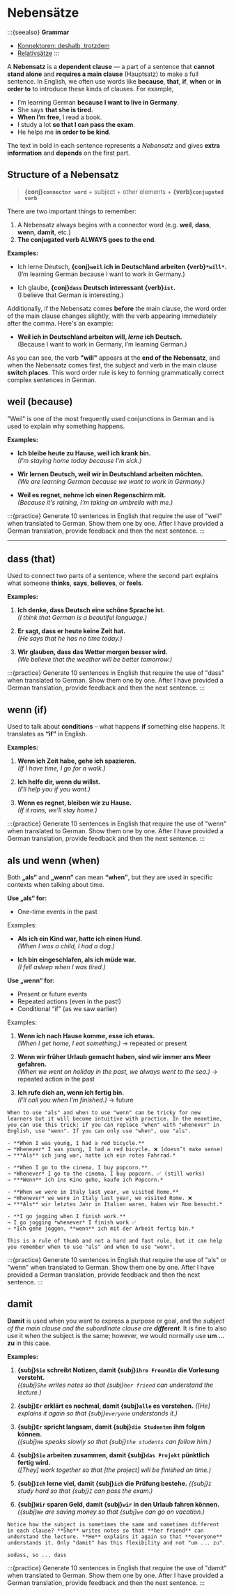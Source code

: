 # Nebensätze

:::{seealso}
**Grammar**

- [Konnektoren: deshalb, trotzdem](./konnektoren.md)
- [Relativsätze](./relativsaetze.md)
:::

A **Nebensatz** is a **dependent clause** — a part of a sentence that **cannot stand alone** and **requires a main clause** (Hauptsatz) to make a full sentence. In English, we often use words like **because**, **that**, **if**, **when** or **in order to** to introduce these kinds of clauses. For example,

- I’m learning German **because I want to live in Germany**.
- She says **that she is tired**.
- **When I’m free**, I read a book.
- I study a lot **so that I can pass the exam**.
- He helps me **in order to be kind**.

The text in bold in each sentence represents a *Nebensatz* and gives **extra information** and **depends** on the first part.

## Structure of a Nebensatz

<!-- `**connector word** + subject + other elements + **conjugated verb` -->
> **{conj}`connector word`** + subject + other elements + **{verb}`conjugated verb`**

There are two important things to remember:

1) A Nebensatz always begins with a connector word (e.g. **weil**, **dass**, **wenn**, **damit**, etc.)
2) **The conjugated verb ALWAYS goes to the end**.

**Examples:**

- Ich lerne Deutsch, **{conj}`weil` ich in Deutschland arbeiten {verb}`*will*`.**  
(I’m learning German because I want to work in Germany.)

- Ich glaube, **{conj}`dass` Deutsch interessant {verb}`ist`.**  
(I believe that German is interesting.)

Additionally, if the Nebensatz comes **before** the main clause, the word order of the main clause changes slightly, with the verb appearing immediately after the comma. Here's an example:

- **Weil ich in Deutschland arbeiten will, *lerne* ich Deutsch.**  
(Because I want to work in Germany, I’m learning German.)

As you can see, the verb **"will"** appears at the **end of the Nebensatz**, and when the Nebensatz comes first, the subject and verb in the main clause **switch places**. This word order rule is key to forming grammatically correct complex sentences in German.

## weil (because)

"Weil" is one of the most frequently used conjunctions in German and is used to explain why something happens.

**Examples:**

- **Ich bleibe heute zu Hause, weil ich krank bin.**  
*(I'm staying home today because I'm sick.)*

- **Wir lernen Deutsch, weil wir in Deutschland arbeiten möchten.**  
*(We are learning German because we want to work in Germany.)*

- **Weil es regnet, nehme ich einen Regenschirm mit.**  
*(Because it's raining, I'm taking an umbrella with me.)*

:::{practice}
Generate 10 sentences in English that require the use of "weil" when translated to German. Show them one by one. After I have provided a German translation, provide feedback and then the next sentence.
:::

---

## dass (that)

Used to connect two parts of a sentence, where the second part explains what someone **thinks**, **says**, **believes**, or **feels**.

**Examples:**

1. **Ich denke, dass Deutsch eine schöne Sprache ist.**  
*(I think that German is a beautiful language.)*

2. **Er sagt, dass er heute keine Zeit hat.**  
*(He says that he has no time today.)*

3. **Wir glauben, dass das Wetter morgen besser wird.**  
*(We believe that the weather will be better tomorrow.)*

:::{practice}
Generate 10 sentences in English that require the use of "dass" when translated to German. Show them one by one. After I have provided a German translation, provide feedback and then the next sentence.
:::

## wenn (if)

Used to talk about **conditions** – what happens **if** something else happens. It translates as **“if”** in English.

**Examples:**

1. **Wenn ich Zeit habe, gehe ich spazieren.**  
*(If I have time, I go for a walk.)*

2. **Ich helfe dir, wenn du willst.**  
*(I’ll help you if you want.)*

3. **Wenn es regnet, bleiben wir zu Hause.**  
*(If it rains, we’ll stay home.)*

:::{practice}
Generate 10 sentences in English that require the use of "wenn" when translated to German. Show them one by one. After I have provided a German translation, provide feedback and then the next sentence.
:::

## als und wenn (when)

Both **„als“** and **„wenn“** can mean **“when”**, but they are used in specific contexts when talking about time.

**Use „als“ for:**

- One-time events in the past

Examples:

- **Als ich ein Kind war, hatte ich einen Hund.**  
*(When I was a child, I had a dog.)*

- **Ich bin eingeschlafen, als ich müde war.**  
*(I fell asleep when I was tired.)*

**Use „wenn“ for:**

- Present or future events
- Repeated actions (even in the past!)
- Conditional “if” (as we saw earlier)

Examples:

1. **Wenn ich nach Hause komme, esse ich etwas.**  
*(When I get home, I eat something.)* → repeated or present

2. **Wenn wir früher Urlaub gemacht haben, sind wir immer ans Meer gefahren.**  
*(When we went on holiday in the past, we always went to the sea.)* → repeated action in the past

3. **Ich rufe dich an, wenn ich fertig bin.**  
*(I’ll call you when I’m finished.)* → future

```{tip}
When to use "als" and when to use "wenn" can be tricky for new learners but it will become intuitive with practice. In the meantime, you can use this trick: if you can replace "when" with "whenever" in English, use "wenn". If you can only use "when", use "als". 

- **When I was young, I had a red bicycle.**  
→ *Whenever* I was young, I had a red bicycle. ❌ (doesn’t make sense)  
→ ***Als** ich jung war, hatte ich ein rotes Fahrrad.*

- **When I go to the cinema, I buy popcorn.**  
→ *Whenever* I go to the cinema, I buy popcorn. ✅ (still works)  
→ ***Wenn** ich ins Kino gehe, kaufe ich Popcorn.*

- **When we were in Italy last year, we visited Rome.**  
→ *Whenever* we were in Italy last year, we visited Rome. ❌  
→ ***Als** wir letztes Jahr in Italien waren, haben wir Rom besucht.*

- **I go jogging when I finish work.**  
→ I go jogging *whenever* I finish work ✅  
→ *Ich gehe joggen, **wenn** ich mit der Arbeit fertig bin.*

This is a rule of thumb and not a hard and fast rule, but it can help you remember when to use "als" and when to use "wenn".

```

:::{practice}
Generate 10 sentences in English that require the use of "als" or "wenn" when translated to German. Show them one by one. After I have provided a German translation, provide feedback and then the next sentence.
:::

<!-- ## damit und um ... zu (in order to)

Both „damit“ and „um ... zu“ are used to express a purpose or goal in German. The textbook translation is **in order to / in order for**, however, **so that** might be a more natural translation. While similar in meaning, "damit" and "um ... zu" are used in different contexts and have different structures. Let’s explore both: -->

## damit

**Damit** is used when you want to express a purpose or goal, and the *subject of the main clause and the subordinate clause are **different***. It is fine to also use it when the subject is the same; however, we would normally use **um ... zu** in this case.

**Examples:**

1. **{subj}`Sie` schreibt Notizen, damit {subj}`ihre Freundin` die Vorlesung versteht.**  
*({subj}`She` writes notes so that {subj}`her friend` can understand the lecture.)*

2. **{subj}`Er` erklärt es nochmal, damit {subj}`alle` es verstehen.**
*([He] explains it again so that {subj}`everyone` understands it.)*

3. **{subj}`Er` spricht langsam, damit {subj}`die Studenten` ihm folgen können.**  
*({subj}`He` speaks slowly so that {subj}`the students` can follow him.)*

4. **{subj}`Sie` arbeiten zusammen, damit {subj}`das Projekt` pünktlich fertig wird.**  
*([They] work together so that [the project] will be finished on time.)*

5. **{subj}`Ich` lerne viel, damit {subj}`ich` die Prüfung bestehe.**
*({subj}`I` study hard so that {subj}`I` can pass the exam.)*

6. **{subj}`Wir` sparen Geld, damit {subj}`wir` in den Urlaub fahren können.**  
*({subj}`We` are saving money so that {subj}`we` can go on vacation.)*

```{note}
Notice how the subject is sometimes the same and sometimes different in each clause? **She** writes notes so that **her friend** can understand the lecture. **He** explains it again so that **everyone** understands it. Only "damit" has this flexibility and not "um ... zu".
```

```{seealso}
sodass, so ... dass
```

:::{practice}
Generate 10 sentences in English that require the use of "damit" when translated to German. Show them one by one. After I have provided a German translation, provide feedback and then the next sentence.
:::

<!-- ## um ... zu

**Um ... zu** is used when you want to express a purpose or goal, and the *subject of the main clause and the subordinate clause are **the same***. "Um ... zu" is not a Nebensatz and has a special construction which requires the infinitive form of the verb.

To form a sentence with "um ... zu", we use the following structure:

- **Hauptsatz** + **um** + **zu** + **Infinitiv**.

**Examples:**

1. **[Ich] lerne viel, um die Prüfung zu bestehen.**
*(I study hard in order to pass the exam.)*

2. **[Er] geht ins Fitnessstudio, um fit zu bleiben.**
*(He goes to the gym in order to stay fit.)*

3. **[Wir] sparen Geld, um in den Urlaub zu fahren.**
*(We are saving money in order to go on vacation.)*

4. **[Sie] arbeitet hart, um eine Beförderung zu bekommen.**
*(She works hard in order to get a promotion.)*

5. **[Er] lernt Deutsch, um in Deutschland zu studieren.**
*(He learns German in order to study in Germany.)*

<!-- ```{note}
In each of these examples, see how the subject is the same in both clauses? **I** learn so that **I** can pass the exam. **He** goes to the gym so that **he** can stay fit. This is the key purpose of "um ... zu". -->
